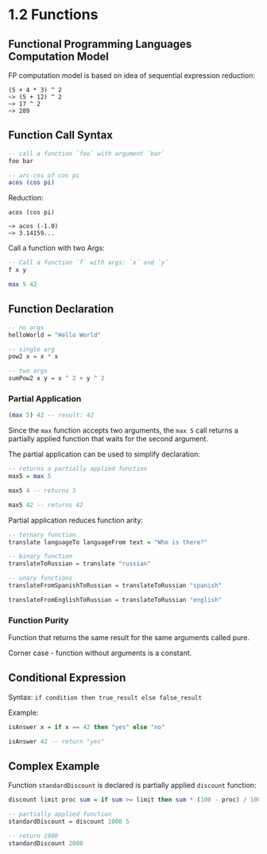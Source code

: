 # 1.2 Functions

## Functional Programming Languages Computation Model

FP computation model is based on idea of sequential expression reduction:

```
(5 + 4 * 3) ^ 2
~> (5 + 12) ^ 2
~> 17 ^ 2
~> 289
```

## Function Call Syntax

```haskell
-- call a function `foo` with argument `bar`
foo bar

-- arc-cos of cos pi
acos (cos pi)
```

Reduction:
```
acos (cos pi)

~> acos (-1.0)
~> 3.14159...
```

Call a function with two Args:

```haskell
-- Call a function `f` with args: `x` and `y`
f x y

max 5 42
```

## Function Declaration

```haskell
-- no args
helloWorld = "Hello World"

-- single arg
pow2 x = x * x

-- two args
sumPow2 x y = x ^ 2 + y ^ 2
```

### Partial Application

```haskell
(max 5) 42 -- result: 42
```

Since the `max` function accepts two arguments, the `max 5` call returns
a partially applied function that waits for the second argument.

The partial application can be used to simplify declaration:

```haskell
-- returns a partially applied function
max5 = max 5

max5 4 -- returns 5

max5 42 -- returns 42
```

Partial application reduces function arity:
```haskell
-- ternary function
translate languageTo languageFrom text = "Who is there?"

-- binary function
translateToRussian = translate "russian"

-- unary functions
translateFromSpanishToRussian = translateToRussian "spanish"

translateFromEnglishToRussian = translateToRussian "english"
```

### Function Purity

Function that returns the same result for the same arguments called pure.

Corner case - function without arguments is a constant.

## Conditional Expression

Syntax: `if condition then true_result else false_result`

Example:

```haskell
isAnswer x = if x == 42 then "yes" else "no"

isAnswer 42 -- return "yes"
```

## Complex Example

Function `standardDiscount` is declared is partially applied `discount` function:

```haskell
discount limit proc sum = if sum >= limit then sum * (100 - proc) / 100 else sum

-- partially applied function
standardDiscount = discount 1000 5

-- return 1900
standardDiscount 2000
```